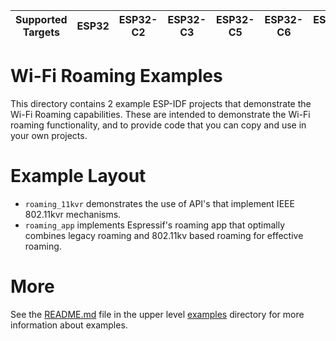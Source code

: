 | Supported Targets | ESP32 | ESP32-C2 | ESP32-C3 | ESP32-C5 | ESP32-C6 | ESP32-S2 | ESP32-S3 |
| ----------------- | ----- | -------- | -------- | -------- | -------- | -------- | -------- |

# Wi-Fi Roaming Examples

This directory contains 2 example ESP-IDF projects that demonstrate the Wi-Fi Roaming capabilities. These are intended to demonstrate the Wi-Fi roaming functionality, and to provide code that you can copy and use in your own projects.

# Example Layout

* `roaming_11kvr` demonstrates the use of API's that implement IEEE 802.11kvr mechanisms.
* `roaming_app` implements Espressif's roaming app that optimally combines legacy roaming and 802.11kv based
   roaming for effective roaming.

# More

See the [README.md](../README.md) file in the upper level [examples](../) directory for more information about examples.
